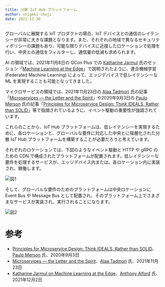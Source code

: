 ```yaml
---
title: 分散 IoT Hub プラットフォーム 
author: shigeki-shoji
date: 2021-12-30
---
```


グローバルに展開する IoT プロダクトの場合、IoT デバイスとの通信のレイテンシーが非常に大きな課題となります。また、それぞれの地域で異なるセキュリティポリシーの課題もあり、可能な限りデバイスに近接したロケーションで処理を行い、中央との通信をフィルターし、通信量の低減も求められます。

AI の領域では、2021年11月8日の QCon Plus での [Katharine Jarmul](https://plus.qconferences.com/plus2021/speakers/katharine-jarmul) 氏のセッション「[Machine Learning at the Edge](https://plus.qconferences.com/plus2021/presentation/machine-learning-edge)」で説明されたように、連合機械学習 (Federated Machine Learning) によって、エッジデバイスで低レイテンシーな ML を実現することも可能となってきました。

マイクロサービスの領域では、2021年11月23日の [Alaa Tadmori](https://www.infoq.com/profile/Alaa-Tadmori/) 氏の記事「[Microservices — the Letter and the Spirit](https://www.infoq.com/articles/microservices-concepts-patterns/)」や2020年9月3日の [Paulo Merson](https://www.infoq.com/profile/Paulo-Merson/) 氏の記事「[Principles for Microservice Design: Think IDEALS, Rather than SOLID](https://www.infoq.com/jp/articles/microservices-design-ideals/)」等で指摘されているように、イベント駆動の重要性が強調されています。

これらのことから、IoT Hub プラットフォームは、低レイテンシーを実現するために、各ロケーションと、グローバルな要件に対応した中央とに階層化された分散 IoT Hub プラットフォームを構築することが必要だろうと考えています。

それぞれのロケーションでは、下図のようなイベント駆動と HTTP や gRPC のための CDN で構成されたプラットフォームが配置されます。低レイテンシーな要件を処理するサービスが、エッジデバイス内または、各ロケーション内に実装され、稼働します。

![図1](/img/blogs/2021/1230-IoT.png)

そして、グローバルな要件のためのプラットフォームは中央ロケーションに Event Bus や Message Bus として配置され、そのプラットフォーム上でさまざまなサービスが実装され、実行されることになります。

![図2](/img/blogs/2021/1230-IoT2.png)

# 参考

* [Principles for Microservice Design: Think IDEALS, Rather than SOLID](https://www.infoq.com/jp/articles/microservices-design-ideals/)、[Paulo Merson](https://www.infoq.com/profile/Paulo-Merson/) 氏、2020年9月3日 
* [Microservices — the Letter and the Spirit](https://www.infoq.com/articles/microservices-concepts-patterns/)、[Alaa Tadmori](https://www.infoq.com/profile/Alaa-Tadmori/) 氏、2021年11月23日
* [Katharine Jarmul on Machine Learning at the Edge](https://www.infoq.com/news/2021/12/jarmul-ml-edge/)、[Anthony Alford](https://www.infoq.com/profile/Anthony-Alford/) 氏、2021年12月2日

